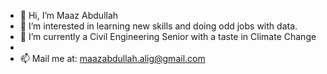 - 👋 Hi, I’m Maaz Abdullah  
- 👀 I’m interested in learning new skills and doing odd jobs with data.
- 🌱 I’m currently a Civil Engineering Senior with a taste in Climate Change
- 
- 📫 Mail me at: maazabdullah.alig@gmail.com

<!---
maazabdullah7/maazabdullah7 is a ✨ special ✨ repository because its `README.md` (this file) appears on your GitHub profile.
You can click the Preview link to take a look at your changes.
--->
